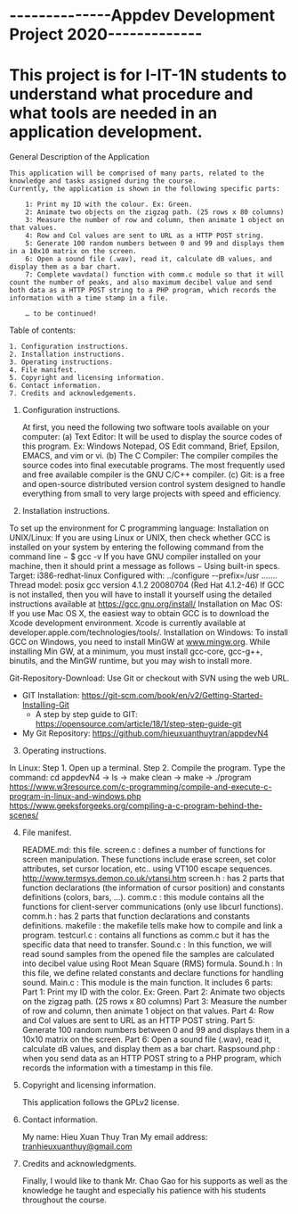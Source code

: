 # --------------Appdev Development Project 2020-------------

# This project is for I-IT-1N students to understand what procedure and what tools are needed in an application development.

General Description of the Application

	This application will be comprised of many parts, related to the knowledge and tasks assigned during the course.
	Currently, the application is shown in the following specific parts:
	
		1: Print my ID with the colour. Ex: Green.
		2: Animate two objects on the zigzag path. (25 rows x 80 columns)
		3: Measure the number of row and column, then animate 1 object on that values.
		4: Row and Col values are sent to URL as a HTTP POST string.
		5: Generate 100 random numbers between 0 and 99 and displays them in a 10x10 matrix on the screen.
		6: Open a sound file (.wav), read it, calculate dB values, and display them as a bar chart.
		7: Complete wavdata() function with comm.c module so that it will count the number of peaks, and also maximum decibel value and send both data as a HTTP POST string to a PHP program, which records the information with a time stamp in a file.
	
		… to be continued!

Table of contents:

	1. Configuration instructions.
	2. Installation instructions.
	3. Operating instructions.
	4. File manifest.
	5. Copyright and licensing information.
	6. Contact information.
	7. Credits and acknowledgements.
	
1. Configuration instructions.

	At first, you need the following two software tools available on your computer: 
	(a)	Text Editor: It will be used to display the source codes of this program. Ex: Windows Notepad, OS Edit command, Brief, Epsilon, EMACS, and vim or vi.
	(b)	The C Compiler: The compiler compiles the source codes into final executable programs. The most frequently used and free available compiler is the GNU C/C++ compiler.
	(c) Git: is a free and open-source distributed version control system designed to handle everything from small to very large projects with speed and efficiency.

2. Installation instructions.

To set up the environment for C programming language:
Installation on UNIX/Linux: If you are using Linux or UNIX, then check whether GCC is installed on your system by entering the following command from the command line −
	$ gcc -v
If you have GNU compiler installed on your machine, then it should print a message as follows −
	Using built-in specs.
	Target: i386-redhat-linux
	Configured with: ../configure --prefix=/usr .......
	Thread model: posix
	gcc version 4.1.2 20080704 (Red Hat 4.1.2-46)
If GCC is not installed, then you will have to install it yourself using the detailed instructions available at https://gcc.gnu.org/install/
Installation on Mac OS: If you use Mac OS X, the easiest way to obtain GCC is to download the Xcode development environment.
Xcode is currently available at developer.apple.com/technologies/tools/.
Installation on Windows: To install GCC on Windows, you need to install MinGW at www.mingw.org.
While installing Min GW, at a minimum, you must install gcc-core, gcc-g++, binutils, and the MinGW runtime, but you may wish to install more.

Git-Repository-Download:
Use Git or checkout with SVN using the web URL.
* GIT Installation: https://git-scm.com/book/en/v2/Getting-Started-Installing-Git
	+ A step by step guide to GIT: https://opensource.com/article/18/1/step-step-guide-git
* My Git Repository: https://github.com/hieuxuanthuytran/appdevN4

3. Operating instructions.

In Linux: 
Step 1. Open up a terminal.
Step 2. Compile the program. 
Type the command: 
	cd appdevN4 -> ls -> make clean -> make -> ./program
https://www.w3resource.com/c-programming/compile-and-execute-c-program-in-linux-and-windows.php
https://www.geeksforgeeks.org/compiling-a-c-program-behind-the-scenes/

4. File manifest.
	
	README.md:	this file.
	screen.c :	defines a number of functions for screen manipulation. These functions include erase screen, set color attributes, set cursor location, etc.. using VT100 escape sequences. http://www.termsys.demon.co.uk/vtansi.htm
	screen.h :	has 2 parts that function declarations (the information of cursor position) and constants definitions (colors, bars, …).
	comm.c :	this module contains all the functions for client-server communications (only use libcurl functions). 
	comm.h :	has 2 parts that function declarations and constants definitions.
	makefile :	the makefile tells make how to compile and link a program.
	testcurl.c :	contains all functions as comm.c but it has the specific data that need to transfer.
	Sound.c :	In this function, we will read sound samples from the opened file
	the samples are calculated into decibel value using Root Mean Square
	(RMS) formula. 
	Sound.h :	In this file, we define related constants and declare functions
	for handling sound.
	Main.c :	This module is the main function. It includes 6 parts:
		Part 1: Print my ID with the color. Ex: Green.
		Part 2: Animate two objects on the zigzag path. (25 rows x 80 columns)
		Part 3: Measure the number of row and column, then animate 1 object on that values.
		Part 4: Row and Col values are sent to URL as an HTTP POST string.
		Part 5: Generate 100 random numbers between 0 and 99 and displays them in a 10x10 matrix on the screen.
		Part 6: Open a sound file (.wav), read it, calculate dB values, and display them as a bar chart.
	Raspsound.php :	when you send data as an HTTP POST string to a PHP program, which records the information with a timestamp in this file.

5. Copyright and licensing information.

	This application follows the GPLv2 license.
	
6. Contact information.

	My name: Hieu Xuan Thuy Tran
	My email address: tranhieuxuanthuy@gmail.com
	
7. Credits and acknowledgments.

	Finally, I would like to thank Mr. Chao Gao for his supports as well as the knowledge he taught and especially his patience with his students throughout the course.
